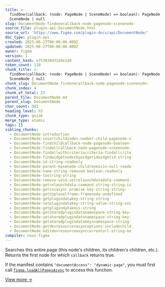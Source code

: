 ```yaml
---
title: >-
  findOne(callback: (node: PageNode | SceneNode) => boolean): PageNode |
  SceneNode | null
slug: DocumentNode-findonecallback-node-pagenode-scenenode-
source_file: plugin-api-DocumentNode.html
source_url: 'https://www.figma.com/plugin-docs/api/DocumentNode/'
doc_type: plugin-api
created: 2025-06-27T00:00:00.000Z
updated: 2025-06-27T00:00:00.000Z
owner: figma
version: 1
content_hash: e753020d32a9e1d8
token_count: 110
chunk_title: >-
  findOne(callback: (node: PageNode | SceneNode) => boolean): PageNode |
  SceneNode | null
chunk_slug: DocumentNode-findonecallback-node-pagenode-scenenode-
chunk_index: 4
chunk_of_total: 23
parent_file: DocumentNode.md
parent_slug: DocumentNode
char_count: 383
heading_level: h3
chunk_type: guide
merge_type: atomic
tags: []
sibling_chunks:
  - DocumentNode-introduction
  - DocumentNode-insertchildindex-number-child-pagenode-v
  - DocumentNode-findchildcallback-node-pagenode-boolean-
  - DocumentNode-findallcallback-node-pagenode-scenenode-
  - DocumentNode-findallwithcriteriacriteria-findallcrite
  - DocumentNode-findwidgetnodesbywidgetidwidgetid-string
  - DocumentNode-id-string-readonly
  - DocumentNode-parent-basenode-childrenmixin-null-reado
  - DocumentNode-name-string-removed-boolean-readonly
  - DocumentNode-tostring-string
  - DocumentNode-remove-void-setrelaunchdatadata-command-
  - DocumentNode-getrelaunchdata-command-string-string-is
  - DocumentNode-getcssasync-promise-key-string-string-
  - DocumentNode-gettoplevelframe-framenode-undefined
  - DocumentNode-getplugindatakey-string-string
  - DocumentNode-setplugindatakey-string-value-string-voi
  - DocumentNode-getplugindatakeys-string
  - DocumentNode-getsharedplugindatanamespace-string-key-
  - DocumentNode-setsharedplugindatanamespace-string-key-
  - DocumentNode-getsharedplugindatakeysnamespace-string-
  - DocumentNode-getdevresourcesasyncoptions-includechild
  - DocumentNode-editdevresourceasynccurrenturl-string-ne
compiler: noos-figma
---
```


Searches this entire page (this node's children, its children's children, etc.). Returns the first node for which `callback` returns true.

If the manifest contains `"documentAccess": "dynamic-page"`, you must first call [`figma.loadAllPagesAsync`](/plugin-docs/api/figma/#loadallpagesasync)
 to access this function.

[View more →](/plugin-docs/api/properties/DocumentNode-findone/)
